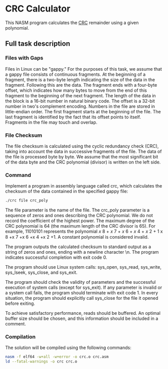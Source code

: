 
# CRC Calculator

This NASM program calculates the [CRC](https://en.wikipedia.org/wiki/Cyclic_redundancy_check) remainder using a given polynomial. 

## Full task description

### Files with Gaps
Files in Linux can be "gappy." For the purposes of this task, we assume that a gappy file consists of continuous fragments. At the beginning of a fragment, there is a two-byte length indicating the size of the data in the fragment. Following this are the data. The fragment ends with a four-byte offset, which indicates how many bytes to move from the end of this fragment to the beginning of the next fragment. The length of the data in the block is a 16-bit number in natural binary code. The offset is a 32-bit number in two's complement encoding. Numbers in the file are stored in little-endian order. The first fragment starts at the beginning of the file. The last fragment is identified by the fact that its offset points to itself. Fragments in the file may touch and overlap.

### File Checksum
The file checksum is calculated using the cyclic redundancy check (CRC), taking into account the data in successive fragments of the file. The data of the file is processed byte by byte. We assume that the most significant bit of the data byte and the CRC polynomial (divisor) is written on the left side.

### Command
Implement a program in assembly language called crc, which calculates the checksum of the data contained in the specified gappy file:

```bash
./crc file crc_poly
```
The file parameter is the name of the file. The crc_poly parameter is a sequence of zeros and ones describing the CRC polynomial. We do not record the coefficient of the highest power. The maximum degree of the CRC polynomial is 64 (the maximum length of the CRC divisor is 65). For example, 11010101 represents the polynomial 
𝑥
8
+
𝑥
7
+
𝑥
6
+
𝑥
4
+
𝑥
2
+
1
x 
8
 +x 
7
 +x 
6
 +x 
4
 +x 
2
 +1. A constant polynomial is considered invalid.

The program outputs the calculated checksum to standard output as a string of zeros and ones, ending with a newline character \n. The program indicates successful completion with exit code 0.

The program should use Linux system calls: sys_open, sys_read, sys_write, sys_lseek, sys_close, and sys_exit.

The program should check the validity of parameters and the successful execution of system calls (except for sys_exit). If any parameter is invalid or a system call fails, the program should terminate with exit code 1. In every situation, the program should explicitly call sys_close for the file it opened before exiting.

To achieve satisfactory performance, reads should be buffered. An optimal buffer size should be chosen, and this information should be included in a comment.

### Compilation
The solution will be compiled using the following commands:

```bash
nasm -f elf64 -w+all -w+error -o crc.o crc.asm
ld --fatal-warnings -o crc crc.o
```






